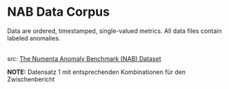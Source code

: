 # NAB Data Corpus

Data are ordered, timestamped, single-valued metrics. All data files contain labeled anomalies.

<br> src: [The Numenta Anomaly Benchmark (NAB) Dataset](https://github.com/numenta/NAB/tree/master/data  "NAB Github")

**NOTE:** Datensatz 1 mit entsprechenden Kombinationen für den Zwischenbericht

